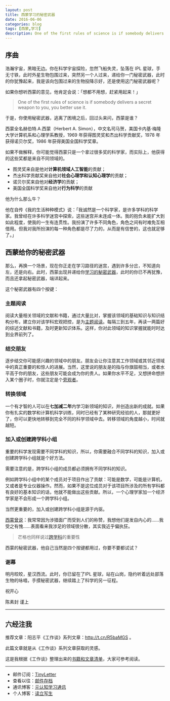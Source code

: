 ```yaml
---
layout: post
title: 西蒙学习的秘密武器
date: 2016-06-06
categories: blog
tags: [西蒙,学习]
description: One of the first rules of science is if somebody delivers a secret weapon to you, you better use it.
---
```


## 序曲

浩瀚宇宙，黑暗无边。你在科学宇宙探险，忽然飞船失灵，坠落在 IPL 星球，手无寸铁，此时外星生物包围过来，突然另一个人过来，递给你一门秘密武器，此时的你犹豫起来，我是该向包围过来的生物投降示好，还是使用这门秘密武器呢？

如果你想听西蒙的意见，他肯定会说：「想都不用想，赶紧用起来！」

> One of the first rules of science is if somebody delivers a secret weapon to you, you better use it.

于是，你使用秘密武器，逃离了困境之后，回过头来问，西蒙是谁？

西蒙全名赫伯特.A.西蒙（Herbert A. Simon），中文名司马贺，美国卡内基·梅隆大学计算机系和心理学系教授，1969 年获得图灵奖和杰出科学贡献奖，1978 年获得诺贝尔奖，1986 年获得美国全国科学奖章。

如果不做解释，你可能觉得西蒙只是一个拿过很多奖的科学家，而实际上，他获得的这些奖都是来自不同领域的。

* 图灵奖来自是他对**计算机领域人工智能**的贡献；
* 杰出科学贡献奖来自他对**社会心理学和认知心理学**的贡献；
* 诺贝尔奖来自他对**经济学**的贡献；
* 美国全国科学奖来自他对**行为科学**的贡献

他为什么那么牛？

他在自传《我的生活种种模式》说：「我诚然是一个科学家，是许多学科的科学家。我曾经在许多科学迷宫中探索，这些迷宫并未连成一体。我的抱负未能扩大到如此程度，使我的一生有连贯性。我扮演了许多不同角色，角色之间有时难免互相借用。但我对我所扮演的每一种角色都是尽了力的，从而是有信誉的，这也就足够了。」



## 西蒙给你的秘密武器

那么，再换一个场景，现在你正走在学习路径的迷宫，遇到许多分岔，不知道向左，还是向右。此时，西蒙出现并递给你[学习的秘密武器](http://www.psychspace.com/psych/viewnews-7830.html)，此时的你已不再犹豫，而且还拿起秘密武器，端详起来。

这个秘密武器有四个按键：

### 主题阅读

阅读大量相关领域的文献和书籍，通过大量比对，掌握该领域的基础知识与知识结构分布，建立你对该学科宏观把控，是为[主题阅读](http://www.yangzhiping.com/psy/openmintalk.html)。每隔三到五年，再读一两篇好的综述文献和书籍，及时更新知识体系。这样，你对此领域的知识掌握就能时时达到业界前列了。

### 结交朋友

逐步结交你可能感兴趣的领域中的朋友。朋友会让你注意其工作领域或其邻近领域中的真正重要的和惊人的进展。当然，这里说的朋友是的指与你旗鼓相当，或者水平高于你的朋友，这些朋友可能会成为你的贵人。如果你水平不足，又想拼命想挤入某个圈子时，你就注定是个[旁观者](http://blog.zhgdg.org/2014-04/gt24-cycles/)。


### 转换领域

一个有才智的人可以在**七加减二年**内学习新领域的知识，并创造出新的成就。如果你有扎实的数学和计算机科学训练，同时已经有了某种研究经验的人，那就更好了，你可以更快地转移到完全不同的科学领域中去。转移领域的角度越小，时间就越短。

### 加入或创建跨学科小组

重要的科学发现需要不同学科的知识，所以，你需要融合不同学科的知识，加入或创建跨学科小组就是个好方法。

需要注意的是，跨学科小组的成员都必须拥有不同学科的知识。

例如跨学科小组中的某个成员对于项目作出了贡献：可能是数学，可能是计算机，又或者是专业仪器操作。然而，如果不是这位成员对于该项目所涉及的所有学科都有良好的基本知识的话，他就不能做出这些贡献。所以，一个心理学家加一个经济学家是不会形成一个跨学科小组。

当然更重要的，加入或创建跨学科小组是源于内驱。

[西蒙曾说](http://www.psychspace.com/psych/viewnews-12241.html)：我常常因为涉猎面广而受到人们的称赞，我想他们是发自内心的……我受之有愧……表面看来我涉足的领域很分散，其实我近乎偏执狂。

> 芒格也同样说过[跨学科](https://book.douban.com/review/7225217/)的重要性

西蒙的秘密武器，他自己当然是四个按键都用过，你要不要都试试？


### 谢幕

明月皎皎，星汉西流。此时，你已留在了IPL 星球，站在山岗，隐约听着远处部落生物的咏唱，手摸秘密武器，继续踏上了科学的另一征程。

祝开心

陈素封 谨上

----

## 六经注我

推荐文章：阳志平《工作谈》系列文章：http://t.cn/R5baMGS 。

此篇文章就是从《工作谈》系列文章获取的灵感。

这是我根据《工作谈》整理出来的[书籍和文章清单](https://www.douban.com/doulist/44549731/)，大家可参考阅读。

----

- 邮件订阅：[TinyLetter](http://tinyletter.com/cnfeat) 
- 查看以往：[邮件存档](http://tinyletter.com/CnFeat/archive)
- 通讯博客：[元认知学习通讯](http://mesule.com) 
- 个人博客：[读立写生](http://cnfeat.com)





